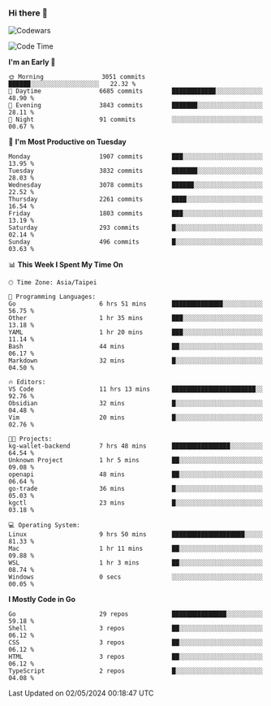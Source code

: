 ### Hi there 👋

![Codewars](https://www.codewars.com/users/omegaatt36/badges/small)

<!--START_SECTION:waka-->
![Code Time](http://img.shields.io/badge/Code%20Time-2%2C388%20hrs%2054%20mins-blue)

**I'm an Early 🐤** 

```text
🌞 Morning                3051 commits        ██████░░░░░░░░░░░░░░░░░░░   22.32 % 
🌆 Daytime                6685 commits        ████████████░░░░░░░░░░░░░   48.90 % 
🌃 Evening                3843 commits        ███████░░░░░░░░░░░░░░░░░░   28.11 % 
🌙 Night                  91 commits          ░░░░░░░░░░░░░░░░░░░░░░░░░   00.67 % 
```
📅 **I'm Most Productive on Tuesday** 

```text
Monday                   1907 commits        ███░░░░░░░░░░░░░░░░░░░░░░   13.95 % 
Tuesday                  3832 commits        ███████░░░░░░░░░░░░░░░░░░   28.03 % 
Wednesday                3078 commits        ██████░░░░░░░░░░░░░░░░░░░   22.52 % 
Thursday                 2261 commits        ████░░░░░░░░░░░░░░░░░░░░░   16.54 % 
Friday                   1803 commits        ███░░░░░░░░░░░░░░░░░░░░░░   13.19 % 
Saturday                 293 commits         █░░░░░░░░░░░░░░░░░░░░░░░░   02.14 % 
Sunday                   496 commits         █░░░░░░░░░░░░░░░░░░░░░░░░   03.63 % 
```


📊 **This Week I Spent My Time On** 

```text
🕑︎ Time Zone: Asia/Taipei

💬 Programming Languages: 
Go                       6 hrs 51 mins       ██████████████░░░░░░░░░░░   56.75 % 
Other                    1 hr 35 mins        ███░░░░░░░░░░░░░░░░░░░░░░   13.18 % 
YAML                     1 hr 20 mins        ███░░░░░░░░░░░░░░░░░░░░░░   11.14 % 
Bash                     44 mins             ██░░░░░░░░░░░░░░░░░░░░░░░   06.17 % 
Markdown                 32 mins             █░░░░░░░░░░░░░░░░░░░░░░░░   04.50 % 

🔥 Editors: 
VS Code                  11 hrs 13 mins      ███████████████████████░░   92.76 % 
Obsidian                 32 mins             █░░░░░░░░░░░░░░░░░░░░░░░░   04.48 % 
Vim                      20 mins             █░░░░░░░░░░░░░░░░░░░░░░░░   02.76 % 

🐱‍💻 Projects: 
kg-wallet-backend        7 hrs 48 mins       ████████████████░░░░░░░░░   64.54 % 
Unknown Project          1 hr 5 mins         ██░░░░░░░░░░░░░░░░░░░░░░░   09.08 % 
openapi                  48 mins             ██░░░░░░░░░░░░░░░░░░░░░░░   06.64 % 
go-trade                 36 mins             █░░░░░░░░░░░░░░░░░░░░░░░░   05.03 % 
kgctl                    23 mins             █░░░░░░░░░░░░░░░░░░░░░░░░   03.18 % 

💻 Operating System: 
Linux                    9 hrs 50 mins       ████████████████████░░░░░   81.33 % 
Mac                      1 hr 11 mins        ██░░░░░░░░░░░░░░░░░░░░░░░   09.88 % 
WSL                      1 hr 3 mins         ██░░░░░░░░░░░░░░░░░░░░░░░   08.74 % 
Windows                  0 secs              ░░░░░░░░░░░░░░░░░░░░░░░░░   00.05 % 
```

**I Mostly Code in Go** 

```text
Go                       29 repos            ███████████████░░░░░░░░░░   59.18 % 
Shell                    3 repos             ██░░░░░░░░░░░░░░░░░░░░░░░   06.12 % 
CSS                      3 repos             ██░░░░░░░░░░░░░░░░░░░░░░░   06.12 % 
HTML                     3 repos             ██░░░░░░░░░░░░░░░░░░░░░░░   06.12 % 
TypeScript               2 repos             █░░░░░░░░░░░░░░░░░░░░░░░░   04.08 % 
```




 Last Updated on 02/05/2024 00:18:47 UTC
<!--END_SECTION:waka-->

<!--
**omegaatt36/omegaatt36** is a ✨ _special_ ✨ repository because its `README.md` (this file) appears on your GitHub profile.

Here are some ideas to get you started:

- 🔭 I’m currently working on ...
- 🌱 I’m currently learning ...
- 👯 I’m looking to collaborate on ...
- 🤔 I’m looking for help with ...
- 💬 Ask me about ...
- 📫 How to reach me: ...
- 😄 Pronouns: ...
- ⚡ Fun fact: ...
-->
